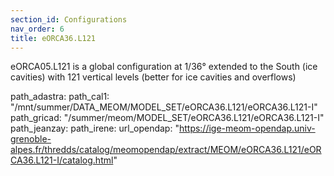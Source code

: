 ```yaml
---
section_id: Configurations
nav_order: 6
title: eORCA36.L121
---
```


eORCA05.L121 is a global configuration at 1/36° extended to the South (ice cavities) with 121 vertical levels (better for ice cavities and overflows)

path_adastra: 
path_cal1: "/mnt/summer/DATA_MEOM/MODEL_SET/eORCA36.L121/eORCA36.L121-I"
path_gricad: "/summer/meom/MODEL_SET/eORCA36.L121/eORCA36.L121-I"
path_jeanzay:
path_irene:
url_opendap: "https://ige-meom-opendap.univ-grenoble-alpes.fr/thredds/catalog/meomopendap/extract/MEOM/eORCA36.L121/eORCA36.L121-I/catalog.html"
